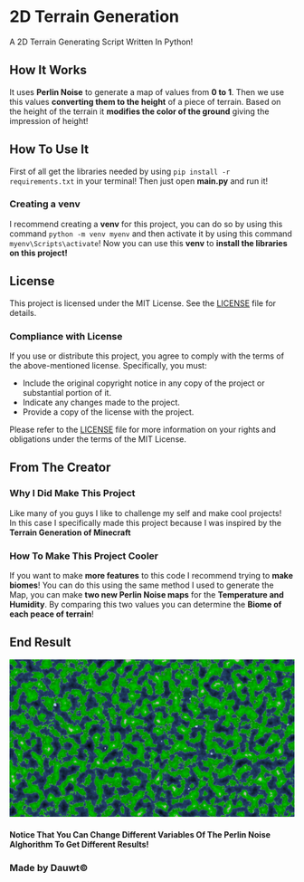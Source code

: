# 2D Terrain Generation

A 2D Terrain Generating Script Written In Python!

## How It Works

It uses **Perlin Noise** to generate a map of values from **0 to 1**. Then we use this values **converting them to the height** of a piece of terrain. Based on the height of the terrain it **modifies the color of the ground** giving the impression of height!

## How To Use It

First of all get the libraries needed by using `pip install -r requirements.txt` in your terminal! Then just open **main.py** and run it!  
  
### Creating a **venv**

I recommend creating a **venv** for this project, you can do so by using this command `python -m venv myenv` and then activate it by using this command `myenv\Scripts\activate`! Now you can use this **venv** to **install the libraries on this project!**

## License

This project is licensed under the MIT License. See the [LICENSE](./LICENSE) file for details.

### Compliance with License

If you use or distribute this project, you agree to comply with the terms of the above-mentioned license. Specifically, you must:

- Include the original copyright notice in any copy of the project or substantial portion of it.
- Indicate any changes made to the project.
- Provide a copy of the license with the project.

Please refer to the [LICENSE](./LICENSE) file for more information on your rights and obligations under the terms of the MIT License.

## From The Creator

### Why I Did Make This Project

Like many of you guys I like to challenge my self and make cool projects!  
In this case I specifically made this project because I was inspired by the **Terrain Generation of Minecraft**

### How To Make This Project Cooler

If you want to make **more features** to this code I recommend trying to **make biomes**! You can do this using the same method I used to generate the Map, you can make **two new Perlin Noise maps** for the **Temperature and Humidity**.  By comparing this two values you can determine the **Biome of each peace of terrain**!

## End Result

![End Result Image](./endResult.png)

#### Notice That You Can Change Different Variables Of The Perlin Noise Alghorithm To Get Different Results!  

### **Made by Dauwt©**